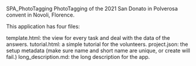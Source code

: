 SPA_PhotoTagging
PhotoTagging of the 2021 San Donato in Polverosa convent in Novoli, Florence.

This application has four files:

template.html: the view for every task and deal with the data of the answers.
tutorial.html: a simple tutorial for the volunteers.
project.json: the setup metadata (make sure name and short name are unique, or create will fail.)
long_description.md: the long description for the app.
